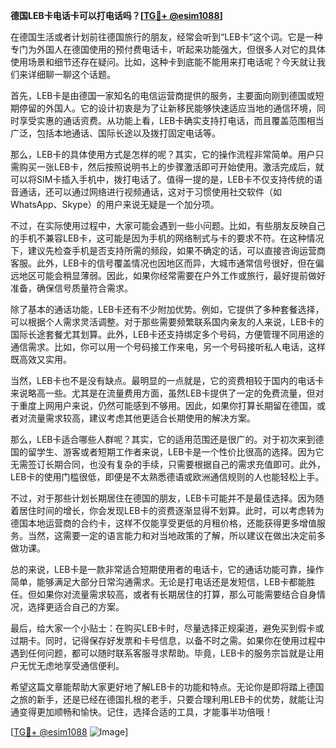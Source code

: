 **德国LEB卡电话卡可以打电话吗？[[TG💪+ @esim1088](https://t.me/s/esim1088)]**

在德国生活或者计划前往德国旅行的朋友，经常会听到“LEB卡”这个词。它是一种专门为外国人在德国使用的预付费电话卡，听起来功能强大，但很多人对它的具体使用场景和细节还存在疑问。比如，这种卡到底能不能用来打电话呢？今天就让我们来详细聊一聊这个话题。

首先，LEB卡是由德国一家知名的电信运营商提供的服务，主要面向刚到德国或短期停留的外国人。它的设计初衷是为了让新移民能够快速适应当地的通信环境，同时享受实惠的通话资费。从功能上看，LEB卡确实支持打电话，而且覆盖范围相当广泛，包括本地通话、国际长途以及拨打固定电话等。

那么，LEB卡的具体使用方式是怎样的呢？其实，它的操作流程非常简单。用户只需购买一张LEB卡，然后按照说明书上的步骤激活即可开始使用。激活完成后，就可以将SIM卡插入手机中，拨打电话了。值得一提的是，LEB卡不仅支持传统的语音通话，还可以通过网络进行视频通话，这对于习惯使用社交软件（如WhatsApp、Skype）的用户来说无疑是一个加分项。

不过，在实际使用过程中，大家可能会遇到一些小问题。比如，有些朋友反映自己的手机不兼容LEB卡，这可能是因为手机的网络制式与卡的要求不符。在这种情况下，建议先检查手机是否支持所需的频段，如果不确定的话，可以直接咨询运营商客服。此外，LEB卡的信号覆盖情况也因地区而异，大城市通常信号很好，但在偏远地区可能会稍显薄弱。因此，如果你经常需要在户外工作或旅行，最好提前做好准备，确保信号质量符合需求。

除了基本的通话功能，LEB卡还有不少附加优势。例如，它提供了多种套餐选择，可以根据个人需求灵活调整。对于那些需要频繁联系国内亲友的人来说，LEB卡的国际长途套餐尤其划算。此外，LEB卡还支持绑定多个号码，方便管理不同用途的通信需求。比如，你可以用一个号码接工作来电，另一个号码接听私人电话，这样既高效又实用。

当然，LEB卡也不是没有缺点。最明显的一点就是，它的资费相较于国内的电话卡来说略高一些。尤其是在流量费用方面，虽然LEB卡提供了一定的免费流量，但对于重度上网用户来说，仍然可能感到不够用。因此，如果你打算长期留在德国，或者对流量需求较高，建议考虑其他更适合长期使用的解决方案。

那么，LEB卡适合哪些人群呢？其实，它的适用范围还是很广的。对于初次来到德国的留学生、游客或者短期工作者来说，LEB卡是一个性价比很高的选择。因为它无需签订长期合同，也没有复杂的手续，只需要根据自己的需求充值即可。此外，LEB卡的使用门槛很低，即便是不太熟悉德语或欧洲通信规则的人也能轻松上手。

不过，对于那些计划长期居住在德国的朋友，LEB卡可能并不是最佳选择。因为随着居住时间的增长，你会发现LEB卡的资费逐渐显得不划算。此时，可以考虑转为德国本地运营商的合约卡，这样不仅能享受更低的月租价格，还能获得更多增值服务。当然，这需要一定的语言能力和对当地政策的了解，所以建议在做出决定前多做功课。

总的来说，LEB卡是一款非常适合短期使用者的电话卡，它的通话功能可靠，操作简单，能够满足大部分日常沟通需求。无论是打电话还是发短信，LEB卡都能胜任。但如果你对流量需求较高，或者有长期居住的打算，那么可能需要结合自身情况，选择更适合自己的方案。

最后，给大家一个小贴士：在购买LEB卡时，尽量选择正规渠道，避免买到假卡或过期卡。同时，记得保存好发票和卡号信息，以备不时之需。如果你在使用过程中遇到任何问题，都可以随时联系客服寻求帮助。毕竟，LEB卡的服务宗旨就是让用户无忧无虑地享受通信便利。

希望这篇文章能帮助大家更好地了解LEB卡的功能和特点。无论你是即将踏上德国之旅的新手，还是已经在德国扎根的老手，只要合理利用LEB卡的优势，就能让沟通变得更加顺畅和愉快。记住，选择合适的工具，才能事半功倍哦！

[[TG💪+ @esim1088](https://t.me/s/esim1088) ![Image](https://i.postimg.cc/4NQfJmqS/Snipaste-2025-05-13-00-14-12.png)]
